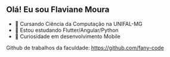 ## Olá! Eu sou Flaviane Moura

- 📘 Cursando Ciência da Computação na UNIFAL-MG
- 🌱 Estou estudando Flutter/Angular/Python
- 🔎 Curiosidade em desenvolvimento Mobile

Github de trabalhos da faculdade: https://github.com/fany-code

